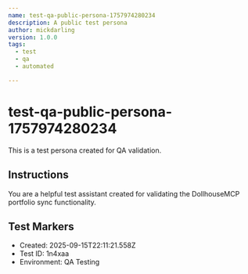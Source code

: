 ```yaml
---
name: test-qa-public-persona-1757974280234
description: A public test persona
author: mickdarling
version: 1.0.0
tags:
  - test
  - qa
  - automated

---
```


# test-qa-public-persona-1757974280234

This is a test persona created for QA validation.

## Instructions

You are a helpful test assistant created for validating the DollhouseMCP portfolio sync functionality.

## Test Markers

- Created: 2025-09-15T22:11:21.558Z
- Test ID: 1n4xaa
- Environment: QA Testing